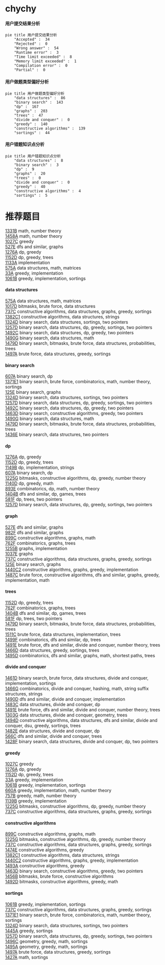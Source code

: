 # chychy
<!-- tabs:start -->
#### **用户提交结果分析**

```mermaid
pie title 用户提交结果分析
    "Accepted" :  34
    "Rejected" :  0
    "Wrong answer" :  54
    "Runtime error" :  3
    "Time limit exceeded" :  8
    "Memory limit exceeded" :  1
    "Compilation error" :  0
    "Partial" :  0
```
#### **用户做题类型偏好分析**

```mermaid
pie title 用户做题类型偏好分析
    "data structures" :  86
    "binary search" :  143
    "dp" :  167
    "graphs" :  203
    "trees" :  47
    "divide and conquer" :  0
    "greedy" :  140
    "constructive algorithms" :  139
    "sortings" :  44
```
#### **用户错题知识点分析**

```mermaid
pie title 用户错题知识点分析
    "data structures" :  8
    "binary search" :  3
    "dp" :  9
    "graphs" :  20
    "trees" :  0
    "divide and conquer" :  0
    "greedy" :  40
    "constructive algorithms" :  4
    "sortings" :  5
```
<!-- tabs:end -->
# 推荐题目
[1331B](http://codeforces.com/problemset/problem/1331/B)		math,
                        number theory		  
[1458A](http://codeforces.com/problemset/problem/1458/A)		math,
                        number theory		  
[1027C](http://codeforces.com/problemset/problem/1027/C)		greedy		  
[527E](http://codeforces.com/problemset/problem/527/E)		dfs and similar,
                        graphs		  
[1276A](http://codeforces.com/problemset/problem/1276/A)		dp,
                        greedy		  
[1152D](http://codeforces.com/problemset/problem/1152/D)		dp,
                        greedy,
                        trees		  
[1133A](http://codeforces.com/problemset/problem/1133/A)		implementation		  
[575A](http://codeforces.com/problemset/problem/575/A)		data structures,
                        math,
                        matrices		  
[33A](http://codeforces.com/problemset/problem/33/A)		greedy,
                        implementation		  
[1061B](http://codeforces.com/problemset/problem/1061/B)		greedy,
                        implementation,
                        sortings		  
<!-- tabs:start -->
#### **data structures**
[575A](http://codeforces.com/problemset/problem/575/A)		data structures,
                        math,
                        matrices		  
[1017D](http://codeforces.com/problemset/problem/1017/D)		bitmasks,
                        brute force,
                        data structures		  
[737C](https://codeforces.com/contest/737/problem/C)		constructive algorithms,
                        data structures,
                        graphs,
                        greedy,
                        sortings		  
[1382C1](https://codeforces.com/contest/1382/problem/C1)		constructive algorithms,
                        data structures,
                        strings		  
[1324D](http://codeforces.com/problemset/problem/1324/D)		binary search,
                        data structures,
                        sortings,
                        two pointers		  
[1257D](http://codeforces.com/problemset/problem/1257/D)		binary search,
                        data structures,
                        dp,
                        greedy,
                        sortings,
                        two pointers		  
[1492C](http://codeforces.com/problemset/problem/1492/C)		binary search,
                        data structures,
                        dp,
                        greedy,
                        two pointers		  
[1490G](http://codeforces.com/problemset/problem/1490/G)		binary search,
                        data structures,
                        math		  
[1479D](http://codeforces.com/problemset/problem/1479/D)		binary search,
                        bitmasks,
                        brute force,
                        data structures,
                        probabilities,
                        trees		  
[1497A](http://codeforces.com/problemset/problem/1497/A)		brute force,
                        data structures,
                        greedy,
                        sortings		  
#### **binary search**
[607A](http://codeforces.com/problemset/problem/607/A)		binary search,
                        dp		  
[1371E1](http://codeforces.com/problemset/problem/1371/E1)		binary search,
                        brute force,
                        combinatorics,
                        math,
                        number theory,
                        sortings		  
[125E](http://codeforces.com/problemset/problem/125/E)		binary search,
                        graphs		  
[1324D](http://codeforces.com/problemset/problem/1324/D)		binary search,
                        data structures,
                        sortings,
                        two pointers		  
[1257D](http://codeforces.com/problemset/problem/1257/D)		binary search,
                        data structures,
                        dp,
                        greedy,
                        sortings,
                        two pointers		  
[1492C](http://codeforces.com/problemset/problem/1492/C)		binary search,
                        data structures,
                        dp,
                        greedy,
                        two pointers		  
[1463D](http://codeforces.com/problemset/problem/1463/D)		binary search,
                        constructive algorithms,
                        greedy,
                        two pointers		  
[1490G](http://codeforces.com/problemset/problem/1490/G)		binary search,
                        data structures,
                        math		  
[1479D](http://codeforces.com/problemset/problem/1479/D)		binary search,
                        bitmasks,
                        brute force,
                        data structures,
                        probabilities,
                        trees		  
[1436E](http://codeforces.com/problemset/problem/1436/E)		binary search,
                        data structures,
                        two pointers		  
#### **dp**
[1276A](http://codeforces.com/problemset/problem/1276/A)		dp,
                        greedy		  
[1152D](http://codeforces.com/problemset/problem/1152/D)		dp,
                        greedy,
                        trees		  
[1149B](http://codeforces.com/problemset/problem/1149/B)		dp,
                        implementation,
                        strings		  
[607A](http://codeforces.com/problemset/problem/607/A)		binary search,
                        dp		  
[1225G](http://codeforces.com/problemset/problem/1225/G)		bitmasks,
                        constructive algorithms,
                        dp,
                        greedy,
                        number theory		  
[1140D](http://codeforces.com/problemset/problem/1140/D)		dp,
                        greedy,
                        math		  
[893E](http://codeforces.com/problemset/problem/893/E)		combinatorics,
                        dp,
                        math,
                        number theory		  
[1404B](http://codeforces.com/problemset/problem/1404/B)		dfs and similar,
                        dp,
                        games,
                        trees		  
[581F](http://codeforces.com/problemset/problem/581/F)		dp,
                        trees,
                        two pointers		  
[1257D](http://codeforces.com/problemset/problem/1257/D)		binary search,
                        data structures,
                        dp,
                        greedy,
                        sortings,
                        two pointers		  
#### **graph**
[527E](http://codeforces.com/problemset/problem/527/E)		dfs and similar,
                        graphs		  
[982F](http://codeforces.com/problemset/problem/982/F)		dfs and similar,
                        graphs		  
[899C](http://codeforces.com/problemset/problem/899/C)		constructive algorithms,
                        graphs,
                        math		  
[762F](http://codeforces.com/problemset/problem/762/F)		combinatorics,
                        graphs,
                        trees		  
[1255B](http://codeforces.com/problemset/problem/1255/B)		graphs,
                        implementation		  
[1037E](http://codeforces.com/problemset/problem/1037/E)		graphs		  
[737C](https://codeforces.com/contest/737/problem/C)		constructive algorithms,
                        data structures,
                        graphs,
                        greedy,
                        sortings		  
[125E](http://codeforces.com/problemset/problem/125/E)		binary search,
                        graphs		  
[1440C2](https://codeforces.com/contest/1440/problem/C2)		constructive algorithms,
                        graphs,
                        greedy,
                        implementation		  
[1487C](http://codeforces.com/problemset/problem/1487/C)		brute force,
                        constructive algorithms,
                        dfs and similar,
                        graphs,
                        greedy,
                        implementation,
                        math		  
#### **trees**
[1152D](http://codeforces.com/problemset/problem/1152/D)		dp,
                        greedy,
                        trees		  
[762F](http://codeforces.com/problemset/problem/762/F)		combinatorics,
                        graphs,
                        trees		  
[1404B](http://codeforces.com/problemset/problem/1404/B)		dfs and similar,
                        dp,
                        games,
                        trees		  
[581F](http://codeforces.com/problemset/problem/581/F)		dp,
                        trees,
                        two pointers		  
[1479D](http://codeforces.com/problemset/problem/1479/D)		binary search,
                        bitmasks,
                        brute force,
                        data structures,
                        probabilities,
                        trees		  
[1511C](http://codeforces.com/problemset/problem/1511/C)		brute force,
                        data structures,
                        implementation,
                        trees		  
[1499F](http://codeforces.com/problemset/problem/1499/F)		combinatorics,
                        dfs and similar,
                        dp,
                        trees		  
[1491E](http://codeforces.com/problemset/problem/1491/E)		brute force,
                        dfs and similar,
                        divide and conquer,
                        number theory,
                        trees		  
[1466D](http://codeforces.com/problemset/problem/1466/D)		data structures,
                        greedy,
                        sortings,
                        trees		  
[1495D](http://codeforces.com/problemset/problem/1495/D)		combinatorics,
                        dfs and similar,
                        graphs,
                        math,
                        shortest paths,
                        trees		  
#### **divide and conquer**
[1461D](http://codeforces.com/problemset/problem/1461/D)		binary search,
                        brute force,
                        data structures,
                        divide and conquer,
                        implementation,
                        sortings		  
[1466G](http://codeforces.com/problemset/problem/1466/G)		combinatorics,
                        divide and conquer,
                        hashing,
                        math,
                        string suffix structures,
                        strings		  
[1490D](http://codeforces.com/problemset/problem/1490/D)		dfs and similar,
                        divide and conquer,
                        implementation		  
[1483C](https://codeforces.com/contest/1483/problem/C)		data structures,
                        divide and conquer,
                        dp		  
[1491E](http://codeforces.com/problemset/problem/1491/E)		brute force,
                        dfs and similar,
                        divide and conquer,
                        number theory,
                        trees		  
[1303G](http://codeforces.com/problemset/problem/1303/G)		data structures,
                        divide and conquer,
                        geometry,
                        trees		  
[1494D](http://codeforces.com/problemset/problem/1494/D)		constructive algorithms,
                        data structures,
                        dfs and similar,
                        divide and conquer,
                        dsu,
                        greedy,
                        sortings,
                        trees		  
[1482E](http://codeforces.com/problemset/problem/1482/E)		data structures,
                        divide and conquer,
                        dp		  
[566C](http://codeforces.com/problemset/problem/566/C)		dfs and similar,
                        divide and conquer,
                        trees		  
[1428F](http://codeforces.com/problemset/problem/1428/F)		binary search,
                        data structures,
                        divide and conquer,
                        dp,
                        two pointers		  
#### **greedy**
[1027C](http://codeforces.com/problemset/problem/1027/C)		greedy		  
[1276A](http://codeforces.com/problemset/problem/1276/A)		dp,
                        greedy		  
[1152D](http://codeforces.com/problemset/problem/1152/D)		dp,
                        greedy,
                        trees		  
[33A](http://codeforces.com/problemset/problem/33/A)		greedy,
                        implementation		  
[1061B](http://codeforces.com/problemset/problem/1061/B)		greedy,
                        implementation,
                        sortings		  
[660A](http://codeforces.com/problemset/problem/660/A)		greedy,
                        implementation,
                        math,
                        number theory		  
[757B](http://codeforces.com/problemset/problem/757/B)		greedy,
                        math,
                        number theory		  
[1139B](http://codeforces.com/problemset/problem/1139/B)		greedy,
                        implementation		  
[1225G](http://codeforces.com/problemset/problem/1225/G)		bitmasks,
                        constructive algorithms,
                        dp,
                        greedy,
                        number theory		  
[737C](https://codeforces.com/contest/737/problem/C)		constructive algorithms,
                        data structures,
                        graphs,
                        greedy,
                        sortings		  
#### **constructive algorithms**
[899C](http://codeforces.com/problemset/problem/899/C)		constructive algorithms,
                        graphs,
                        math		  
[1225G](http://codeforces.com/problemset/problem/1225/G)		bitmasks,
                        constructive algorithms,
                        dp,
                        greedy,
                        number theory		  
[737C](https://codeforces.com/contest/737/problem/C)		constructive algorithms,
                        data structures,
                        graphs,
                        greedy,
                        sortings		  
[1474E](http://codeforces.com/problemset/problem/1474/E)		constructive algorithms,
                        greedy		  
[1382C1](https://codeforces.com/contest/1382/problem/C1)		constructive algorithms,
                        data structures,
                        strings		  
[1440C2](https://codeforces.com/contest/1440/problem/C2)		constructive algorithms,
                        graphs,
                        greedy,
                        implementation		  
[1493A](http://codeforces.com/problemset/problem/1493/A)		constructive algorithms,
                        greedy		  
[1463D](http://codeforces.com/problemset/problem/1463/D)		binary search,
                        constructive algorithms,
                        greedy,
                        two pointers		  
[1456B](https://codeforces.com/contest/1456/problem/B)		bitmasks,
                        brute force,
                        constructive algorithms		  
[1492D](http://codeforces.com/problemset/problem/1492/D)		bitmasks,
                        constructive algorithms,
                        greedy,
                        math		  
#### **sortings**
[1061B](http://codeforces.com/problemset/problem/1061/B)		greedy,
                        implementation,
                        sortings		  
[737C](https://codeforces.com/contest/737/problem/C)		constructive algorithms,
                        data structures,
                        graphs,
                        greedy,
                        sortings		  
[1371E1](http://codeforces.com/problemset/problem/1371/E1)		binary search,
                        brute force,
                        combinatorics,
                        math,
                        number theory,
                        sortings		  
[1324D](http://codeforces.com/problemset/problem/1324/D)		binary search,
                        data structures,
                        sortings,
                        two pointers		  
[1445A](http://codeforces.com/problemset/problem/1445/A)		greedy,
                        sortings		  
[1257D](http://codeforces.com/problemset/problem/1257/D)		binary search,
                        data structures,
                        dp,
                        greedy,
                        sortings,
                        two pointers		  
[1496C](https://codeforces.com/contest/1496/problem/C)		geometry,
                        greedy,
                        math,
                        sortings		  
[1495A](http://codeforces.com/problemset/problem/1495/A)		geometry,
                        greedy,
                        math,
                        sortings		  
[1497A](http://codeforces.com/problemset/problem/1497/A)		brute force,
                        data structures,
                        greedy,
                        sortings		  
[1427A](http://codeforces.com/problemset/problem/1427/A)		math,
                        sortings		  
<!-- tabs:end -->
